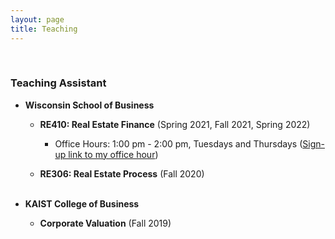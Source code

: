 ```yaml
---
layout: page
title: Teaching
---
```



<br/>

### Teaching Assistant 
 
- **Wisconsin School of Business**

  - **RE410: Real Estate Finance** (Spring 2021, Fall 2021, Spring 2022)

    - Office Hours: 1:00 pm - 2:00 pm, Tuesdays and Thursdays ([Sign-up link to my office hour](https://doodle.com/mm/heejinyoon/officehour))

  - **RE306: Real Estate Process** (Fall 2020)
 <br/> <br/>
 
- **KAIST College of Business**

  - **Corporate Valuation** (Fall 2019)
